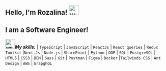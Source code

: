 ## Hello, I'm Rozalina! <img src="https://github.com/user-attachments/assets/1573dd74-b56e-4b9b-ab26-0d9e1c06fa53" alt="wave-panda" width="30" height="30">

## I am a Software Engineer!

***<img src="https://github.com/user-attachments/assets/db530acf-1722-431c-a7b3-077cb179662b" alt="wave-panda" width="30" height="30">My skills:***
| `TypeScript` | `JavaScript` | `ReactJs` | `React queries` | `Redux Toolkit` |`Next.Js` | `Node.js` | `SharePoint` | `Python` | `OOP` | `SQL` | `PostgreSQL` | `HTML5` | `CSS3` | `BEM` | `Sass` | `Git` | `Postman` | `Figma` | `Docker` |`Tailwinds CSS` | `Ant Design` | `AWS` | `GrapghQL`
